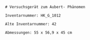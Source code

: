 
            # Versuchsgerät zum Aubert- Phänomen
    
            Inventarnummer: HK_G_1012
    
            Alte Inventarnummer: 42
    
            Abmessungen: 55 x 56,9 x 45 cm
            